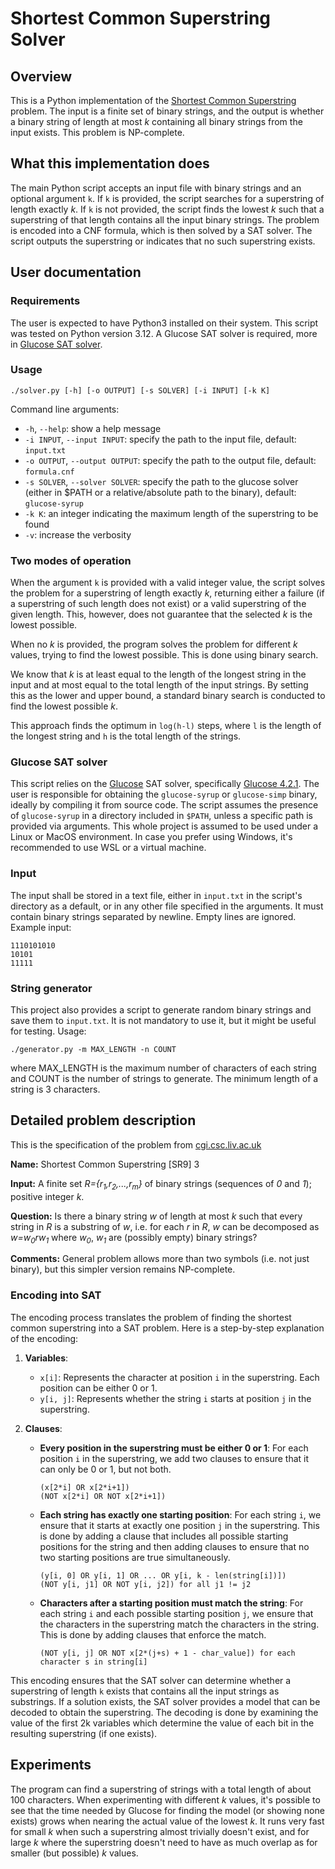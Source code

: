 # Shortest Common Superstring Solver

## Overview
This is a Python implementation of the [Shortest Common Superstring](https://cgi.csc.liv.ac.uk/~ped/teachadmin/COMP202/annotated_np.html/#p16) problem. The input is a finite set of binary strings, and the output is whether a binary string of length at most *k* containing all binary strings from the input exists. This problem is NP-complete.

## What this implementation does
The main Python script accepts an input file with binary strings and an optional argument `k`. If `k` is provided, the script searches for a superstring of length exactly *k*. If `k` is not provided, the script finds the lowest *k* such that a superstring of that length contains all the input binary strings. The problem is encoded into a CNF formula, which is then solved by a SAT solver. The script outputs the superstring or indicates that no such superstring exists.

## User documentation

### Requirements

The user is expected to have Python3 installed on their system. This script was tested on Python version 3.12.
A Glucose SAT solver is required, more in [Glucose SAT solver](#glucose-sat-solver).

### Usage
```
./solver.py [-h] [-o OUTPUT] [-s SOLVER] [-i INPUT] [-k K]
```
Command line arguments:
* `-h`, `--help`: show a help message
* `-i INPUT`, `--input INPUT`: specify the path to the input file, default: `input.txt`
* `-o OUTPUT`, `--output OUTPUT`: specify the path to the output file, default: `formula.cnf`
* `-s SOLVER`, `--solver SOLVER`: specify the path to the glucose solver (either in $PATH or a relative/absolute path to the binary), default: `glucose-syrup`
* `-k K`: an integer indicating the maximum length of the superstring to be found
* `-v`: increase the verbosity

### Two modes of operation
When the argument `k` is provided with a valid integer value, the script solves the problem for a superstring of length exactly *k*, returning either a failure (if a superstring of such length does not exist) or a valid superstring of the given length. This, however, does not guarantee that the selected *k* is the lowest possible.

When no *k* is provided, the program solves the problem for different *k* values, trying to find the lowest possible. This is done using binary search.

We know that *k* is at least equal to the length of the longest string in the input and at most equal to the total length of the input strings. By setting this as the lower and upper bound, a standard binary search is conducted to find the lowest possible *k*.

This approach finds the optimum in `log(h-l)` steps, where `l` is the length of the longest string and `h` is the total length of the strings.

### Glucose SAT solver
This script relies on the [Glucose](https://www.labri.fr/perso/lsimon/research/glucose/) SAT solver, specifically [Glucose 4.2.1](https://github.com/audemard/glucose). The user is responsible for obtaining the `glucose-syrup` or `glucose-simp` binary, ideally by compiling it from source code. The script assumes the presence of `glucose-syrup` in a directory included in `$PATH`, unless a specific path is provided via arguments.
This whole project is assumed to be used under a Linux or MacOS environment. In case you prefer using Windows, it's recommended to use WSL or a virtual machine.

### Input
The input shall be stored in a text file, either in `input.txt` in the script's directory as a default, or in any other file specified in the arguments. It must contain binary strings separated by newline. Empty lines are ignored. Example input:
```
1110101010
10101
11111
```

### String generator
This project also provides a script to generate random binary strings and save them to `input.txt`. It is not mandatory to use it, but it might be useful for testing.
Usage:
```
./generator.py -m MAX_LENGTH -n COUNT
```
where MAX_LENGTH is the maximum number of characters of each string and COUNT is the number of strings to generate. The minimum length of a string is 3 characters.

## Detailed problem description

This is the specification of the problem from [cgi.csc.liv.ac.uk](https://cgi.csc.liv.ac.uk/~ped/teachadmin/COMP202/annotated_np.html/#p16)

**Name:** Shortest Common Superstring [SR9] 3

**Input:** A finite set *R={r<sub>1</sub>,r<sub>2</sub>,...,r<sub>m</sub>}* of binary strings (sequences of *0* and *1*); positive integer *k*.

**Question:** Is there a binary string *w* of length at most *k* such that every string in *R* is a substring of *w*, i.e. for each *r* in *R*, *w* can be decomposed as *w=w<sub>0</sub>rw<sub>1</sub>* where *w<sub>0</sub>*, *w<sub>1</sub>* are (possibly empty) binary strings?

**Comments:** General problem allows more than two symbols (i.e. not just binary), but this simpler version remains NP-complete.

### Encoding into SAT
The encoding process translates the problem of finding the shortest common superstring into a SAT problem. Here is a step-by-step explanation of the encoding:

1. **Variables**:
    - `x[i]`: Represents the character at position `i` in the superstring. Each position can be either 0 or 1.
    - `y[i, j]`: Represents whether the string `i` starts at position `j` in the superstring.

2. **Clauses**:
    - **Every position in the superstring must be either 0 or 1**:
        For each position `i` in the superstring, we add two clauses to ensure that it can only be 0 or 1, but not both.
        ```
        (x[2*i] OR x[2*i+1])
        (NOT x[2*i] OR NOT x[2*i+1])
        ```

    - **Each string has exactly one starting position**:
        For each string `i`, we ensure that it starts at exactly one position `j` in the superstring. This is done by adding a clause that includes all possible starting positions for the string and then adding clauses to ensure that no two starting positions are true simultaneously.
        ```
        (y[i, 0] OR y[i, 1] OR ... OR y[i, k - len(string[i])])
        (NOT y[i, j1] OR NOT y[i, j2]) for all j1 != j2
        ```

    - **Characters after a starting position must match the string**:
        For each string `i` and each possible starting position `j`, we ensure that the characters in the superstring match the characters in the string. This is done by adding clauses that enforce the match.
        ```
        (NOT y[i, j] OR NOT x[2*(j+s) + 1 - char_value]) for each character s in string[i]
        ```

This encoding ensures that the SAT solver can determine whether a superstring of length `k` exists that contains all the input strings as substrings. If a solution exists, the SAT solver provides a model that can be decoded to obtain the superstring. The decoding is done by examining the value of the first 2k variables which determine the value of each bit in the resulting superstring (if one exists).

## Experiments
The program can find a superstring of strings with a total length of about 100 characters.
When experimenting with different *k* values, it's possible to see that the time needed by Glucose for finding the model (or showing none exists) grows when nearing the actual value of the lowest *k*. It runs very fast for small *k* when such a superstring almost trivially doesn't exist, and for large *k* where the superstring doesn't need to have as much overlap as for smaller (but possible) *k* values.